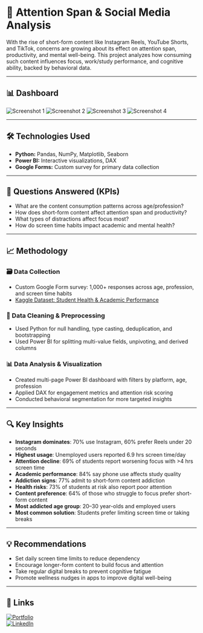 # 📱 Attention Span & Social Media Analysis

With the rise of short-form content like Instagram Reels, YouTube Shorts, and TikTok, concerns are growing about its effect on attention span, productivity, and mental well-being. This project analyzes how consuming such content influences focus, work/study performance, and cognitive ability, backed by behavioral data.

---

## 📊 Dashboard

![Screenshot 1](https://github.com/user-attachments/assets/d6ea202b-3ad3-4a55-9f5a-1c92570a8409)
![Screenshot 2](https://github.com/user-attachments/assets/f44ed52b-8231-42d3-a2d9-a6f9ef07f4b6)
![Screenshot 3](https://github.com/user-attachments/assets/79e093d9-389a-4da7-8a72-9e409128d11e)
![Screenshot 4](https://github.com/user-attachments/assets/6d652ca3-d67b-4321-9faa-053d9247f302)

---

## 🛠️ Technologies Used

- **Python:** Pandas, NumPy, Matplotlib, Seaborn  
- **Power BI:** Interactive visualizations, DAX  
- **Google Forms:** Custom survey for primary data collection  

---

## 📌 Questions Answered (KPIs)

- What are the content consumption patterns across age/profession?
- How does short-form content affect attention span and productivity?
- What types of distractions affect focus most?
- How do screen time habits impact academic and mental health?

---

## 📈 Methodology

### 🗃️ Data Collection
- Custom Google Form survey: 1,000+ responses across age, profession, and screen time habits
- [Kaggle Dataset: Student Health & Academic Performance](https://www.kaggle.com/datasets/innocentmfa/students-health-and-academic-performance)

### 🧹 Data Cleaning & Preprocessing
- Used Python for null handling, type casting, deduplication, and bootstrapping
- Used Power BI for splitting multi-value fields, unpivoting, and derived columns

### 📊 Data Analysis & Visualization
- Created multi-page Power BI dashboard with filters by platform, age, profession
- Applied DAX for engagement metrics and attention risk scoring
- Conducted behavioral segmentation for more targeted insights

---

## 🔍 Key Insights

- **Instagram dominates**: 70% use Instagram, 60% prefer Reels under 20 seconds  
- **Highest usage**: Unemployed users reported 6.9 hrs screen time/day  
- **Attention decline**: 69% of students report worsening focus with >4 hrs screen time  
- **Academic performance**: 84% say phone use affects study quality  
- **Addiction signs**: 77% admit to short-form content addiction  
- **Health risks**: 73% of students at risk also report poor attention  
- **Content preference**: 64% of those who struggle to focus prefer short-form content  
- **Most addicted age group**: 20–30 year-olds and employed users  
- **Most common solution**: Students prefer limiting screen time or taking breaks

---

## 💡 Recommendations

- Set daily screen time limits to reduce dependency  
- Encourage longer-form content to build focus and attention  
- Take regular digital breaks to prevent cognitive fatigue  
- Promote wellness nudges in apps to improve digital well-being

---

## 🔗 Links

[![Portfolio](https://img.shields.io/badge/PORTFOLIO-black?style=for-the-badge&logo=github)](https://https://sites.google.com/view/smith-datascience/home)  
[![LinkedIn](https://img.shields.io/badge/LINKEDIN-blue?style=for-the-badge&logo=linkedin)](https://www.linkedin.com/in/smithsolanki)



